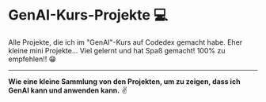 # GenAI-Kurs-Projekte 💻
Alle Projekte, die ich im "GenAI"-Kurs auf Codedex gemacht habe. Eher kleine mini Projekte... Viel gelernt und hat Spaß gemacht! 100% zu empfehlen!! 😁

---

**Wie eine kleine Sammlung von den Projekten, um zu zeigen, dass ich GenAI kann und anwenden kann.** ✌️ 
